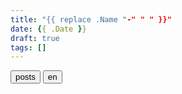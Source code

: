 ```yaml
---
title: "{{ replace .Name "-" " " }}"
date: {{ .Date }}
draft: true
tags: []
---
```

<button type="button" class="btn btn-light btn-xs"><a href="/pt-pt" style="text-decoration:none;color:black">posts</a></button>
<button type="button" class="btn btn-light btn-xs"><a href="/name" style="text-decoration:none;color:black">en</a></button>

